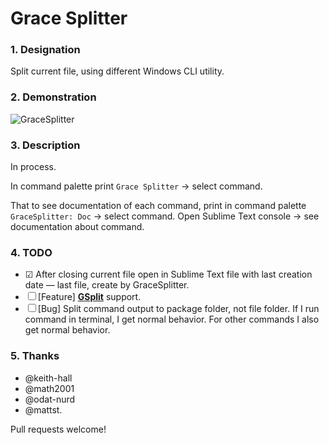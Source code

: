 # Grace Splitter

### 1. Designation

Split current file, using different Windows CLI utility.

### 2. Demonstration

![GraceSplitter](http://i.imgur.com/rAjcNBJ.gif)

### 3. Description

In process.

In command palette print `Grace Splitter` → select command.

That to see documentation of each command, print in command palette `GraceSplitter: Doc` → select command. Open Sublime Text console → see documentation about command.

### 4. TODO

+ ☑ After closing current file open in Sublime Text file with last creation date — last file, create by GraceSplitter.
+ ☐ [Feature] [**GSplit**](https://www.gdgsoft.com/gsplit/help/TechnicalDoc.htm) support.
+ ☐ [Bug] Split command output to package folder, not file folder. If I run command in terminal, I get normal behavior. For other commands I also get normal behavior.

### 5. Thanks

+ @keith-hall
+ @math2001
+ @odat-nurd
+ @mattst.

Pull requests welcome!


